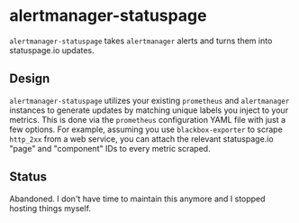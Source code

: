 # alertmanager-statuspage

`alertmanager-statuspage` takes `alertmanager` alerts and turns them into statuspage.io updates.

## Design

`alertmanager-statuspage` utilizes your existing `prometheus` and `alertmanager` instances to generate updates by matching unique labels you inject to your metrics. This is done via the `prometheus` configuration YAML file with just a few options. For example, assuming you use `blackbox-exporter` to scrape `http_2xx` from a web service, you can attach the relevant statuspage.io "page" and "component" IDs to every metric scraped.

## Status

Abandoned. I don't have time to maintain this anymore and I stopped hosting things myself.
